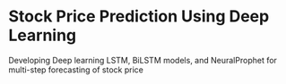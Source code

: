 # Stock Price Prediction Using Deep Learning 

Developing Deep learning LSTM, BiLSTM models, and NeuralProphet for multi-step forecasting of stock price


